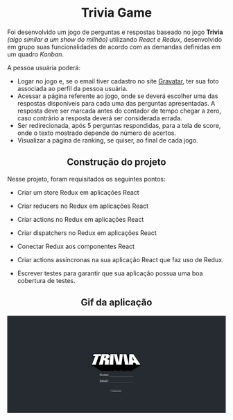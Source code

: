 <h1 align="center"> Trivia Game </h1>

Foi desenvolvido um jogo de perguntas e respostas baseado no jogo **Trivia** _(algo similar a um show do milhão)_ utilizando _React e Redux_, desenvolvido em grupo suas funcionalidades de acordo com as demandas definidas em um quadro _Kanban_. 

A pessoa usuária poderá:
 
 - Logar no jogo e, se o email tiver cadastro no site [Gravatar](https://pt.gravatar.com/), ter sua foto associada ao perfil da pessoa usuária.
  - Acessar a página referente ao jogo, onde se deverá escolher uma das respostas disponíveis para cada uma das perguntas apresentadas. A resposta deve ser marcada antes do contador de tempo chegar a zero, caso contrário a resposta deverá ser considerada errada.
  - Ser redirecionada, após 5 perguntas respondidas, para a tela de score, onde o texto mostrado depende do número de acertos.
  - Visualizar a página de ranking, se quiser, ao final de cada jogo.
 


<h2 align="center"> Construção do projeto </h2>

Nesse projeto, foram requisitados os seguintes pontos:

- Criar um store Redux em aplicações React

 - Criar reducers no Redux em aplicações React

 - Criar actions no Redux em aplicações React

 - Criar dispatchers no Redux em aplicações React

 - Conectar Redux aos componentes React

 - Criar actions assíncronas na sua aplicação React que faz uso de Redux.

 - Escrever testes para garantir que sua aplicação possua uma boa cobertura de testes.


<h2 align="center"> Gif da aplicação </h2>

![](/working-aplication.gif)

